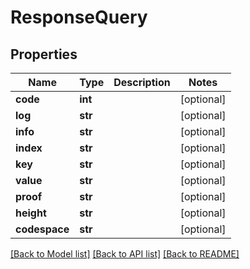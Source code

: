 # ResponseQuery

## Properties
Name | Type | Description | Notes
------------ | ------------- | ------------- | -------------
**code** | **int** |  | [optional] 
**log** | **str** |  | [optional] 
**info** | **str** |  | [optional] 
**index** | **str** |  | [optional] 
**key** | **str** |  | [optional] 
**value** | **str** |  | [optional] 
**proof** | **str** |  | [optional] 
**height** | **str** |  | [optional] 
**codespace** | **str** |  | [optional] 

[[Back to Model list]](../README.md#documentation-for-models) [[Back to API list]](../README.md#documentation-for-api-endpoints) [[Back to README]](../README.md)


